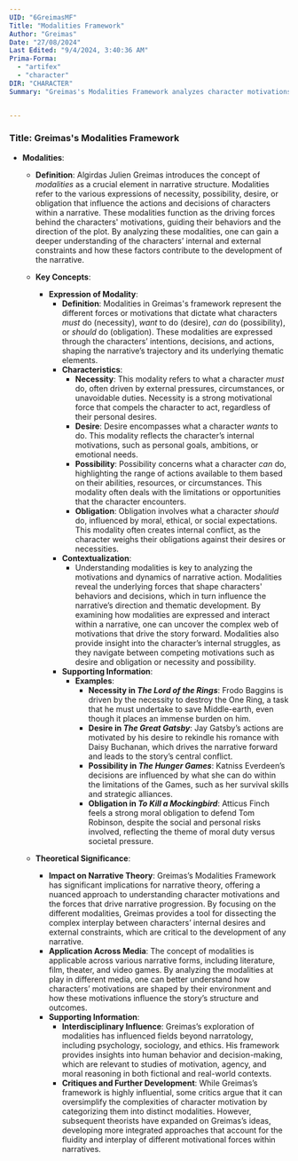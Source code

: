 ```yaml
---
UID: "6GreimasMF"
Title: "Modalities Framework"
Author: "Greimas"
Date: "27/08/2024"
Last Edited: "9/4/2024, 3:40:36 AM"
Prima-Forma:
  - "artifex"
  - "character"
DIR: "CHARACTER"
Summary: "Greimas's Modalities Framework analyzes character motivations by categorizing their actions into necessity, desire, possibility, and obligation. These modalities reveal the forces that drive narrative progression, offering insight into internal and external constraints affecting characters' decisions and behaviors."


---
```


### Title: **Greimas's Modalities Framework**

- **Modalities**:
  - **Definition**: Algirdas Julien Greimas introduces the concept of *modalities* as a crucial element in narrative structure. Modalities refer to the various expressions of necessity, possibility, desire, or obligation that influence the actions and decisions of characters within a narrative. These modalities function as the driving forces behind the characters' motivations, guiding their behaviors and the direction of the plot. By analyzing these modalities, one can gain a deeper understanding of the characters’ internal and external constraints and how these factors contribute to the development of the narrative.

  - **Key Concepts**:
  
    - **Expression of Modality**:
      - **Definition**: Modalities in Greimas's framework represent the different forces or motivations that dictate what characters *must* do (necessity), *want* to do (desire), *can* do (possibility), or *should* do (obligation). These modalities are expressed through the characters’ intentions, decisions, and actions, shaping the narrative’s trajectory and its underlying thematic elements.
      - **Characteristics**:
        - **Necessity**: This modality refers to what a character *must* do, often driven by external pressures, circumstances, or unavoidable duties. Necessity is a strong motivational force that compels the character to act, regardless of their personal desires.
        - **Desire**: Desire encompasses what a character *wants* to do. This modality reflects the character’s internal motivations, such as personal goals, ambitions, or emotional needs.
        - **Possibility**: Possibility concerns what a character *can* do, highlighting the range of actions available to them based on their abilities, resources, or circumstances. This modality often deals with the limitations or opportunities that the character encounters.
        - **Obligation**: Obligation involves what a character *should* do, influenced by moral, ethical, or social expectations. This modality often creates internal conflict, as the character weighs their obligations against their desires or necessities.
      - **Contextualization**:
        - Understanding modalities is key to analyzing the motivations and dynamics of narrative action. Modalities reveal the underlying forces that shape characters' behaviors and decisions, which in turn influence the narrative’s direction and thematic development. By examining how modalities are expressed and interact within a narrative, one can uncover the complex web of motivations that drive the story forward. Modalities also provide insight into the character’s internal struggles, as they navigate between competing motivations such as desire and obligation or necessity and possibility.
      - **Supporting Information**:
        - **Examples**:
          - **Necessity in *The Lord of the Rings***: Frodo Baggins is driven by the necessity to destroy the One Ring, a task that he must undertake to save Middle-earth, even though it places an immense burden on him.
          - **Desire in *The Great Gatsby***: Jay Gatsby’s actions are motivated by his desire to rekindle his romance with Daisy Buchanan, which drives the narrative forward and leads to the story’s central conflict.
          - **Possibility in *The Hunger Games***: Katniss Everdeen’s decisions are influenced by what she can do within the limitations of the Games, such as her survival skills and strategic alliances.
          - **Obligation in *To Kill a Mockingbird***: Atticus Finch feels a strong moral obligation to defend Tom Robinson, despite the social and personal risks involved, reflecting the theme of moral duty versus societal pressure.

  - **Theoretical Significance**:
    - **Impact on Narrative Theory**: Greimas’s Modalities Framework has significant implications for narrative theory, offering a nuanced approach to understanding character motivations and the forces that drive narrative progression. By focusing on the different modalities, Greimas provides a tool for dissecting the complex interplay between characters’ internal desires and external constraints, which are critical to the development of any narrative.
    - **Application Across Media**: The concept of modalities is applicable across various narrative forms, including literature, film, theater, and video games. By analyzing the modalities at play in different media, one can better understand how characters’ motivations are shaped by their environment and how these motivations influence the story’s structure and outcomes.
    - **Supporting Information**:
      - **Interdisciplinary Influence**: Greimas’s exploration of modalities has influenced fields beyond narratology, including psychology, sociology, and ethics. His framework provides insights into human behavior and decision-making, which are relevant to studies of motivation, agency, and moral reasoning in both fictional and real-world contexts.
      - **Critiques and Further Development**: While Greimas’s framework is highly influential, some critics argue that it can oversimplify the complexities of character motivation by categorizing them into distinct modalities. However, subsequent theorists have expanded on Greimas’s ideas, developing more integrated approaches that account for the fluidity and interplay of different motivational forces within narratives.
